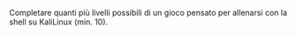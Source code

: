 Completare quanti più livelli possibili di un gioco pensato per allenarsi con la shell su KaliLinux (min. 10).
